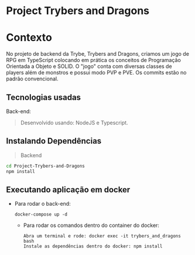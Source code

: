 # Project Trybers and Dragons
# Contexto
No projeto de backend da Trybe, Trybers and Dragons, criamos um jogo de RPG em TypeScript colocando em prática os conceitos de Programação Orientada a Objeto e SOLID. O "jogo" conta com diversas classes de players além de monstros e possui modo PVP e PVE. Os commits estão no padrão convencional.

## Tecnologias usadas
Back-end:
> Desenvolvido usando: NodeJS e Typescript.
## Instalando Dependências
> Backend
```bash
cd Project-Trybers-and-Dragons
npm install
``` 
## Executando aplicação em docker
* Para rodar o back-end:
  ```
  docker-compose up -d
  ```
  * Para rodar os comandos dentro do container do docker:
    ```
    Abra um terminal e rode: docker exec -it trybers_and_dragons bash
    Instale as dependências dentro do docker: npm install
    ```

